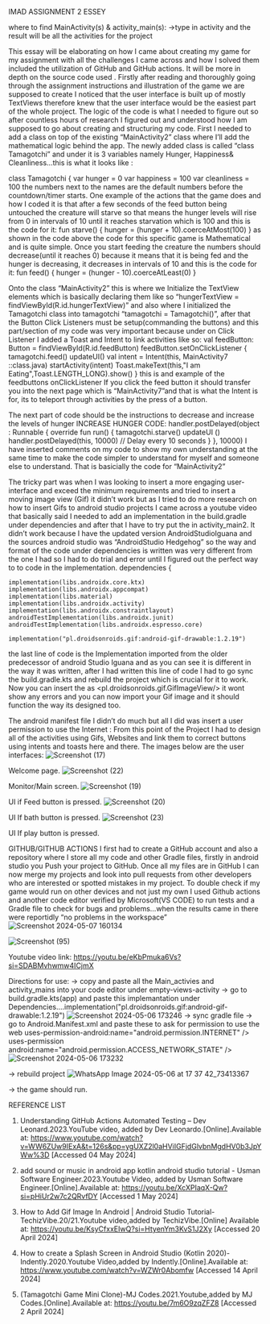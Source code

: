 IMAD ASSIGNMENT 2 ESSEY

where to find MainActivity(s) & activity_main(s):
->type in activity and the result will be all the activities for the project


This essay will be elaborating on how I came about creating my game for my assignment with all the challenges I came across and how I solved them included the utilization of GitHub and GitHub actions. It will be more in depth on the source code used .
Firstly after reading and thoroughly going through the assignment instructions and illustration of the game we are supposed to create I noticed that the user interface is built up of mostly TextViews therefore knew that the user interface would be the easiest part of the whole project. The logic of the code is what I needed to figure out so after countless hours of research I figured out and understood  how I am supposed to go about creating and structuring my code. First I needed to add a class on top of the existing  “MainActivity2” class where I’ll add the mathematical logic behind the app. The newly added class is called “class Tamagotchi” and under it is 3 variables namely Hunger, Happiness& Cleanliness…this is what it looks like :

class Tamagotchi {
    var hunger = 0
    var happiness = 100
    var cleanliness = 100
  the numbers next to the names are the default numbers before the countdown/timer starts.
One example of the actions that the game does and how I coded it is that after a few seconds of the feed button being untouched the creature will starve so that means the hunger levels will rise from 0 in intervals of 10 until it reaches starvation which is 100 and this is the code for it:
fun starve() {
    hunger = (hunger + 10).coerceAtMost(100)
}
 as shown in the code above the code for this specific game is Mathematical and is quite simple.
Once you start feeding the creature the numbers should decrease(until it reaches 0)  because it means that it is being fed and the hunger is decreasing, it decreases in intervals of 10 and this is the code for it:
fun feed() {
    hunger = (hunger - 10).coerceAtLeast(0)
}

Onto the class “MainActivity2” this is where we Initialize the TextView elements which is basically declaring them like so “hungerTextView = findViewById(R.id.hungerTextView)” and also where I initialized the Tamagotchi class into tamagotchi “tamagotchi = Tamagotchi()”, after that the Button Click Listeners must be setup(commanding the buttons) and this part/section of my code was very important because under on Click Listener I added a Toast and Intent to link activities like so:
val feedButton: Button = findViewById(R.id.feedButton)
feedButton.setOnClickListener {
    tamagotchi.feed()
    updateUI()
    val intent = Intent(this, MainActivity7 ::class.java)
    startActivity(intent)
    Toast.makeText(this,"I am Eating",Toast.LENGTH_LONG).show()
}
this is and example of the feedbuttons onClickListener If you click the feed button it should transfer you into the next page which is “MainActivity7”and that is what the Intent is for, its to teleport through activities by the press of a button.

The next part of code should be the instructions to decrease and increase the levels of hunger 
INCREASE HUNGER CODE:
handler.postDelayed(object : Runnable {
    override fun run() {
        tamagotchi.starve()
        updateUI ()
        handler.postDelayed(this, 10000) // Delay every 10 seconds
    }
}, 10000) 
I have inserted comments on my code to show my own understanding at the same time to make the code simpler to understand for myself and someone else to understand. That is basicially the code for “MainActivity2”

The tricky part was when I was looking to insert a more engaging user-interface and exceed the minimum requirements and  tried to insert a moving image view (Gif) it didn’t work but as I tried to do more research on how to insert Gifs to android studio projects  I came across a youtube video that basically said I needed to add an implementation in the build.gradle under dependencies and after that I have to try put the <GifTextView/> in activity_main2. It didn’t work because I have the updated version AndroidStudioIguana and the sources android studio was “AndroidStudio Hedgehog” so the way and format of the code under dependencies is written was very different from the one I had so I had to do trial and error until I  figured out the perfect way to to code in the implementation.
dependencies {

    implementation(libs.androidx.core.ktx)
    implementation(libs.androidx.appcompat)
    implementation(libs.material)
    implementation(libs.androidx.activity)
    implementation(libs.androidx.constraintlayout)
    androidTestImplementation(libs.androidx.junit)
    androidTestImplementation(libs.androidx.espresso.core)

    implementation("pl.droidsonroids.gif:android-gif-drawable:1.2.19")
the last line of code is the Implementation imported from the older predecessor of android Studio Iguana and as you can see it is different in the way it was written, after I had written this line of code I  had to go sync the build.gradle.kts and rebuild the project which is crucial for it to work. Now you can insert the <GifTextView/> as <pl.droidsonroids.gif.GifImageView/> it wont show any errors and you can now import your Gif image and it should function the way its designed too.

The android manifest file I didn’t do much but all I did was insert a user permission to use the Internet :
<uses-permission android:name="android.permission.INTERNET" />
<uses-permission android:name="android.permission.ACCESS_NETWORK_STATE" />
From this point of the Project I had to design all of the activities using Gifs, Websites and link them to correct buttons using intents and toasts here and there.
The images below are the user interfaces:
 ![Screenshot (17)](https://github.com/Stylo321/Tamagotchi/assets/165194260/63f3c123-5357-43a8-b9e4-1d8535ed839a)

Welcome page.
 ![Screenshot (22)](https://github.com/Stylo321/Tamagotchi/assets/165194260/205a5742-efe5-4212-88e8-c8c514b3cc79)

Monitor/Main screen.
![Screenshot (19)](https://github.com/Stylo321/Tamagotchi/assets/165194260/0409d979-e87a-46bb-a3eb-de27f31173fe)

 UI if Feed  button is pressed.
 ![Screenshot (20)](https://github.com/Stylo321/Tamagotchi/assets/165194260/f27da507-74a6-4641-9f45-3d987876a665)

 UI If bath button is pressed.
 	![Screenshot (23)](https://github.com/Stylo321/Tamagotchi/assets/165194260/4c8bccb0-bc20-4b11-9216-e3e5b9039bef)

UI If play button is pressed.	


GITHUB/GITHUB ACTIONS
I first had to create a GitHub account and also a repository where I store all my code and other Gradle files, firstly in android studio you Push your project to GitHub. Once all my files are in GitHub I can now merge my projects and look into pull requests from other developers who are interested or spotted mistakes in my project. To double check if my game would run on other devices and not just my own I used Github actions and another code editor verified by Microsoft(VS CODE) to run tests and a Gradle file to check for bugs and problems…when the results came in there were reportidly “no problems in the workspace”
![Screenshot 2024-05-07 160134](https://github.com/Stylo321/Tamagotchi2/assets/165194260/05135770-6c82-4dc1-833f-2d5b1a6be605)

![Screenshot (95)](https://github.com/Stylo321/Tamagotchi2/assets/165194260/79ed3b74-566c-4513-92a9-50daf44ccc59)


 Youtube video link: https://youtu.be/eKbPmuka6Vs?si=SDABMvhwmw4ICjmX

Directions for use:
-> copy and paste all the Main_activies and activity_mains into your code editor under empty-views-activity
-> go to build.gradle.kts(app) and paste this implemantation  under Dependencies....implementation("pl.droidsonroids.gif:android-gif-drawable:1.2.19")
![Screenshot 2024-05-06 173246](https://github.com/Stylo321/Tamagotchi2/assets/165194260/a082b8bf-0150-4afe-aaab-c31e00d18f39)
-> sync gradle file
-> go to Android.Manifest.xml and paste these to ask for permission to use the web 
uses-permission-android:name="android.permission.INTERNET" />
uses-permission android:name="android.permission.ACCESS_NETWORK_STATE" />
![Screenshot 2024-05-06 173232](https://github.com/Stylo321/Tamagotchi2/assets/165194260/e1d29092-ff67-4a5d-a8c0-f0f1bb2095d6)

-> rebuild project 
![WhatsApp Image 2024-05-06 at 17 37 42_73413367](https://github.com/Stylo321/Tamagotchi2/assets/165194260/279835c4-9616-4860-bdd4-233906772343)

-> the game should run.

 
REFERENCE LIST
1.	Understanding GitHub Actions  Automated Testing – Dev Leonard.2023.YouTube video, added by Dev Leonardo.[Online].Available at:
https://www.youtube.com/watch?v=WW6ZUw9IExA&t=126s&pp=ygUXZ2l0aHViIGFjdGlvbnMgdHV0b3JpYWw%3D  [Accessed 04 May 2024]

2.	add sound or music in android app kotlin android studio tutorial  - Usman Software Engineer.2023.Youtube Video, added by Usman Software Engineer.[Online].Available at: https://youtu.be/XcXPIaqX-Qw?si=pHiUr2w7c2QRvfDY [Accessed 1 May 2024]

3.	How to Add Gif Image In Android | Android Studio Tutorial-TechizVibe.20/21.Youtube video,added by TechizVibe.[Online] Available at: https://youtu.be/KsyCfxxEIwQ?si=HtyenYm3KvS1J2Xy [Accessed 20 April 2024]

4.	How to create a Splash Screen in Android Studio (Kotlin 2020)-Indently.2020.Youtube Video,added by Indently.[Online].Available at: https://www.youtube.com/watch?v=WZWr0Abomfw [Accessed 14 April 2024]

5.	(Tamagotchi Game Mini Clone)-MJ Codes.2021.Youtube,added by MJ Codes.[Online].Available at: https://youtu.be/7m6O9zqZFZ8 [Accessed 2 April 2024]

